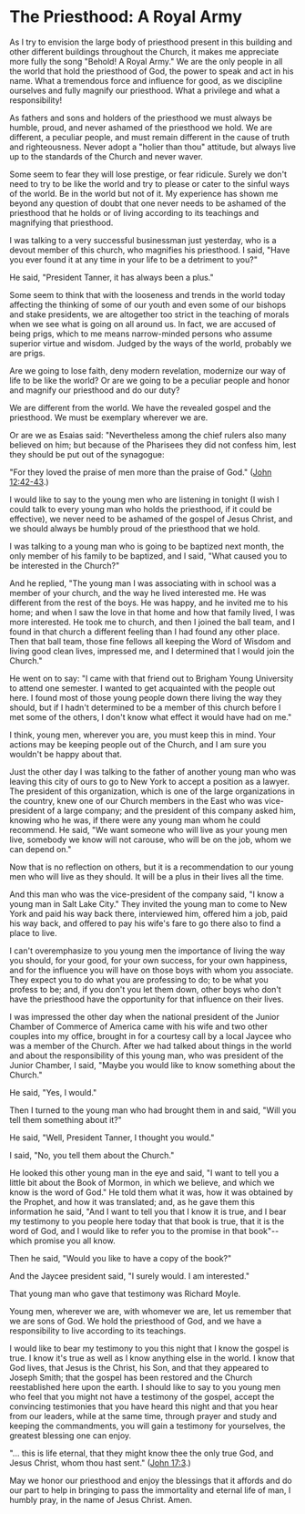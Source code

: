 # The Priesthood: A Royal Army

As I try to envision the large body of priesthood present in this building and
other different buildings throughout the Church, it makes me appreciate more
fully the song "Behold! A Royal Army." We are the only people in all the world
that hold the priesthood of God, the power to speak and act in his name. What
a tremendous force and influence for good, as we discipline ourselves and
fully magnify our priesthood. What a privilege and what a responsibility!

As fathers and sons and holders of the priesthood we must always be humble,
proud, and never ashamed of the priesthood we hold. We are different, a
peculiar people, and must remain different in the cause of truth and
righteousness. Never adopt a "holier than thou" attitude, but always live up
to the standards of the Church and never waver.

Some seem to fear they will lose prestige, or fear ridicule. Surely we don't
need to try to be like the world and try to please or cater to the sinful ways
of the world. Be in the world but not of it. My experience has shown me beyond
any question of doubt that one never needs to be ashamed of the priesthood
that he holds or of living according to its teachings and magnifying that
priesthood.

I was talking to a very successful businessman just yesterday, who is a devout
member of this church, who magnifies his priesthood. I said, "Have you ever
found it at any time in your life to be a detriment to you?"

He said, "President Tanner, it has always been a plus."

Some seem to think that with the looseness and trends in the world today
affecting the thinking of some of our youth and even some of our bishops and
stake presidents, we are altogether too strict in the teaching of morals when
we see what is going on all around us. In fact, we are accused of being prigs,
which to me means narrow-minded persons who assume superior virtue and wisdom.
Judged by the ways of the world, probably we are prigs.

Are we going to lose faith, deny modern revelation, modernize our way of life
to be like the world? Or are we going to be a peculiar people and honor and
magnify our priesthood and do our duty?

We are different from the world. We have the revealed gospel and the
priesthood. We must be exemplary wherever we are.

Or are we as Esaias said: "Nevertheless among the chief rulers also many
believed on him; but because of the Pharisees they did not confess him, lest
they should be put out of the synagogue:

"For they loved the praise of men more than the praise of God." ([John
12:42-43](https://www.lds.org/scriptures/nt/john/12.42-43?lang=eng#41).)

I would like to say to the young men who are listening in tonight (I wish I
could talk to every young man who holds the priesthood, if it could be
effective), we never need to be ashamed of the gospel of Jesus Christ, and we
should always be humbly proud of the priesthood that we hold.

I was talking to a young man who is going to be baptized next month, the only
member of his family to be baptized, and I said, "What caused you to be
interested in the Church?"

And he replied, "The young man I was associating with in school was a member
of your church, and the way he lived interested me. He was different from the
rest of the boys. He was happy, and he invited me to his home; and when I saw
the love in that home and how that family lived, I was more interested. He
took me to church, and then I joined the ball team, and I found in that church
a different feeling than I had found any other place. Then that ball team,
those fine fellows all keeping the Word of Wisdom and living good clean lives,
impressed me, and I determined that I would join the Church."

He went on to say: "I came with that friend out to Brigham Young University to
attend one semester. I wanted to get acquainted with the people out here. I
found most of those young people down there living the way they should, but if
I hadn't determined to be a member of this church before I met some of the
others, I don't know what effect it would have had on me."

I think, young men, wherever you are, you must keep this in mind. Your actions
may be keeping people out of the Church, and I am sure you wouldn't be happy
about that.

Just the other day I was talking to the father of another young man who was
leaving this city of ours to go to New York to accept a position as a lawyer.
The president of this organization, which is one of the large organizations in
the country, knew one of our Church members in the East who was vice-president
of a large company; and the president of this company asked him, knowing who
he was, if there were any young man whom he could recommend. He said, "We want
someone who will live as your young men live, somebody we know will not
carouse, who will be on the job, whom we can depend on."

Now that is no reflection on others, but it is a recommendation to our young
men who will live as they should. It will be a plus in their lives all the
time.

And this man who was the vice-president of the company said, "I know a young
man in Salt Lake City." They invited the young man to come to New York and
paid his way back there, interviewed him, offered him a job, paid his way
back, and offered to pay his wife's fare to go there also to find a place to
live.

I can't overemphasize to you young men the importance of living the way you
should, for your good, for your own success, for your own happiness, and for
the influence you will have on those boys with whom you associate. They expect
you to do what you are professing to do; to be what you profess to be; and, if
you don't you let them down, other boys who don't have the priesthood have the
opportunity for that influence on their lives.

I was impressed the other day when the national president of the Junior
Chamber of Commerce of America came with his wife and two other couples into
my office, brought in for a courtesy call by a local Jaycee who was a member
of the Church. After we had talked about things in the world and about the
responsibility of this young man, who was president of the Junior Chamber, I
said, "Maybe you would like to know something about the Church."

He said, "Yes, I would."

Then I turned to the young man who had brought them in and said, "Will you
tell them something about it?"

He said, "Well, President Tanner, I thought you would."

I said, "No, you tell them about the Church."

He looked this other young man in the eye and said, "I want to tell you a
little bit about the Book of Mormon, in which we believe, and which we know is
the word of God." He told them what it was, how it was obtained by the
Prophet, and how it was translated; and, as he gave them this information he
said, "And I want to tell you that I know it is true, and I bear my testimony
to you people here today that that book is true, that it is the word of God,
and I would like to refer you to the promise in that book"--which promise you
all know.

Then he said, "Would you like to have a copy of the book?"

And the Jaycee president said, "I surely would. I am interested."

That young man who gave that testimony was Richard Moyle.

Young men, wherever we are, with whomever we are, let us remember that we are
sons of God. We hold the priesthood of God, and we have a responsibility to
live according to its teachings.

I would like to bear my testimony to you this night that I know the gospel is
true. I know it's true as well as I know anything else in the world. I know
that God lives, that Jesus is the Christ, his Son, and that they appeared to
Joseph Smith; that the gospel has been restored and the Church reestablished
here upon the earth. I should like to say to you young men who feel that you
might not have a testimony of the gospel, accept the convincing testimonies
that you have heard this night and that you hear from our leaders, while at
the same time, through prayer and study and keeping the commandments, you will
gain a testimony for yourselves, the greatest blessing one can enjoy.

"... this is life eternal, that they might know thee the only true God, and
Jesus Christ, whom thou hast sent." ([John
17:3](https://www.lds.org/scriptures/nt/john/17.3?lang=eng#2).)

May we honor our priesthood and enjoy the blessings that it affords and do our
part to help in bringing to pass the immortality and eternal life of man, I
humbly pray, in the name of Jesus Christ. Amen.

